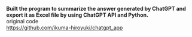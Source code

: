 <b>Built the program to summarize the answer generated by ChatGPT and export it as Excel file by using ChatGPT API and Python.</b>
<br>original code
<br>
https://github.com/ikuma-hiroyuki/chatgpt_app
